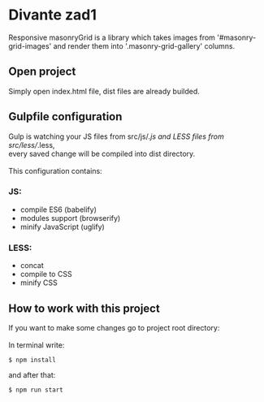 # Divante zad1

Responsive masonryGrid is a library which takes images from '#masonry-grid-images' and render them into '.masonry-grid-gallery' columns.

## Open project
Simply open index.html file, dist files are already builded.

## Gulpfile configuration
Gulp is watching your JS files from src/js/*.js and LESS files from src/less/*.less,<br />
every saved change will be compiled into dist directory.<br /><br />
This configuration contains:
### JS:
- compile ES6 (babelify)
- modules support (browserify)
- minify JavaScript (uglify)
### LESS:
- concat
- compile to CSS
- minify CSS

## How to work with this project
If you want to make some changes go to project root directory:<br /><br />
In terminal write:
```
$ npm install
```
and after that:

```
$ npm run start
```